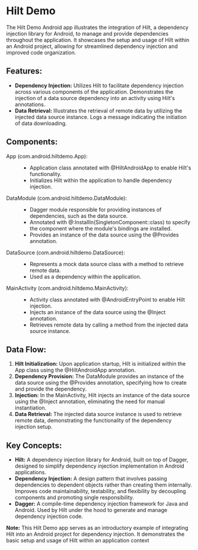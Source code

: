 <h1>Hilt Demo</h1>
<p>The Hilt Demo Android app illustrates the integration of Hilt, a dependency injection library for Android, to manage and provide dependencies throughout the application. It showcases the setup and usage of Hilt within an Android project, allowing for streamlined dependency injection and improved code organization.</p>

<h2>Features:</h2>
<ul>
  <li><strong>Dependency Injection:</strong> Utilizes Hilt to facilitate dependency injection across various components of the application. Demonstrates the injection of a data source dependency into an activity using Hilt's annotations.</li>
  <li><strong>Data Retrieval:</strong> Illustrates the retrieval of remote data by utilizing the injected data source instance. Logs a message indicating the initiation of data downloading.</li>
</ul>

<h2>Components:</h2>
<dl>
  <dt>App (com.android.hiltdemo.App):</dt>
  <dd>
    <ul>
      <li>Application class annotated with @HiltAndroidApp to enable Hilt's functionality.</li>
      <li>Initializes Hilt within the application to handle dependency injection.</li>
    </ul>
  </dd>
  
  <dt>DataModule (com.android.hiltdemo.DataModule):</dt>
  <dd>
    <ul>
      <li>Dagger module responsible for providing instances of dependencies, such as the data source.</li>
      <li>Annotated with @:InstallIn(SingletonComponent::class) to specify the component where the module's bindings are installed.</li>
      <li>Provides an instance of the data source using the @Provides annotation.</li>
    </ul>
  </dd>
  
  <dt>DataSource (com.android.hiltdemo.DataSource):</dt>
  <dd>
    <ul>
      <li>Represents a mock data source class with a method to retrieve remote data.</li>
      <li>Used as a dependency within the application.</li>
    </ul>
  </dd>
  
  <dt>MainActivity (com.android.hiltdemo.MainActivity):</dt>
  <dd>
    <ul>
      <li>Activity class annotated with @AndroidEntryPoint to enable Hilt injection.</li>
      <li>Injects an instance of the data source using the @Inject annotation.</li>
      <li>Retrieves remote data by calling a method from the injected data source instance.</li>
    </ul>
  </dd>
</dl>

<h2>Data Flow:</h2>
<ol>
  <li><strong>Hilt Initialization:</strong> Upon application startup, Hilt is initialized within the App class using the @HiltAndroidApp annotation.</li>
  <li><strong>Dependency Provision:</strong> The DataModule provides an instance of the data source using the @Provides annotation, specifying how to create and provide the dependency.</li>
  <li><strong>Injection:</strong> In the MainActivity, Hilt injects an instance of the data source using the @Inject annotation, eliminating the need for manual instantiation.</li>
  <li><strong>Data Retrieval:</strong> The injected data source instance is used to retrieve remote data, demonstrating the functionality of the dependency injection setup.</li>
</ol>

<h2>Key Concepts:</h2>
<ul>
  <li><strong>Hilt:</strong> A dependency injection library for Android, built on top of Dagger, designed to simplify dependency injection implementation in Android applications.</li>
  <li><strong>Dependency Injection:</strong> A design pattern that involves passing dependencies to dependent objects rather than creating them internally. Improves code maintainability, testability, and flexibility by decoupling components and promoting single responsibility.</li>
  <li><strong>Dagger:</strong> A compile-time dependency injection framework for Java and Android. Used by Hilt under the hood to generate and manage dependency injection code.</li>
</ul>

<p><strong>Note:</strong> This Hilt Demo app serves as an introductory example of integrating Hilt into an Android project for dependency injection. It demonstrates the basic setup and usage of Hilt within an application context</p>
